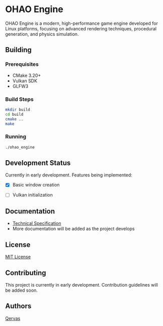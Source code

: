 # OHAO Engine

OHAO Engine is a modern, high-performance game engine developed for Linux platforms, focusing on advanced rendering techniques, procedural generation, and physics simulation.


## Building

### Prerequisites
- CMake 3.20+
- Vulkan SDK
- GLFW3

### Build Steps
```bash
mkdir build
cd build
cmake ..
make
```

### Running
```bash
./ohao_engine
```

## Development Status

Currently in early development. Features being implemented:
- [x] Basic window creation
- [ ] Vulkan initialization


## Documentation

- [Technical Specification](docs/TECHNICAL_SPEC.md)
- More documentation will be added as the project develops

## License

[MIT License](LICENSE)

## Contributing

This project is currently in early development. Contribution guidelines will be added soon.

## Authors

[Qervas](mailto:djmax96945147@outlook.com)
